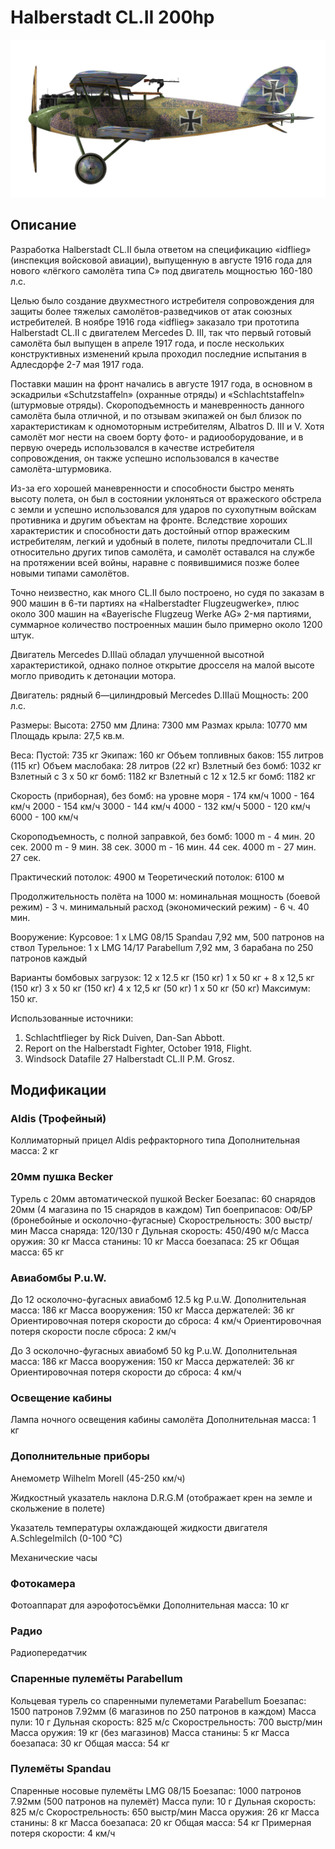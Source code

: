 # Halberstadt CL.II 200hp

![halberstadtcl2au](../images/halberstadtcl2au.png)

## Описание

Разработка Halberstadt CL.II была ответом на спецификацию «idflieg» (инспекция войсковой авиации), выпущенную в августе 1916 года для нового «лёгкого  самолёта типа С» под двигатель мощностью 160-180 л.с.

Целью было создание двухместного истребителя сопровождения для защиты более тяжелых  самолётов-разведчиков от атак союзных истребителей. В ноябре 1916 года «idflieg» заказало три прототипа Halberstadt CL.II с двигателем Mercedes D. III, так что первый готовый  самолёта был выпущен в апреле 1917 года, и после нескольких конструктивных изменений крыла проходил последние испытания в Адлесдорфе 2-7 мая 1917 года.

Поставки машин на фронт начались в августе 1917 года, в основном в эскадрильи «Schutzstaffeln» (охранные отряды) и «Schlachtstaffeln» (штурмовые отряды). Скороподъемность и маневренность данного самолёта была отличной, и по отзывам экипажей он был близок по характеристикам к одномоторным истребителям, Albatros D. III и V. Хотя самолёт мог нести на своем борту фото- и радиооборудование, и в первую очередь использовался в качестве истребителя сопровождения, он также успешно использовался в качестве самолёта-штурмовика.

Из-за его хорошей маневренности и способности быстро менять высоту полета, он был в состоянии уклоняться от вражеского обстрела с земли и успешно использовался для ударов по сухопутным войскам противника и другим объектам на фронте. Вследствие хороших характеристик и способности дать достойный отпор вражеским истребителям, легкий и удобный в полете, пилоты предпочитали CL.II относительно других типов  самолёта, и  самолёт оставался на службе на протяжении всей войны, наравне с появившимися позже более новыми типами  самолётов.

Точно неизвестно, как много CL.II было построено, но судя по заказам в 900 машин в 6-ти партиях на «Halberstadter Flugzeugwerke», плюс около 300 машин на «Bayerische Flugzeug Werke AG» 2-мя партиями, суммарное количество построенных машин было примерно около 1200 штук.

Двигатель Mercedes D.IIIaü обладал улучшенной высотной характеристикой, однако полное открытие дросселя на малой высоте могло приводить к детонации мотора.


Двигатель: рядный 6—цилиндровый Mercedes D.IIIaü
Мощность: 200 л.с.

Размеры:
Высота: 2750 мм
Длина: 7300 мм
Размах крыла: 10770 мм
Площадь крыла: 27,5 кв.м.

Веса:
Пустой: 735 кг
Экипаж: 160 кг
Объем топливных баков: 155 литров (115 кг)
Объем маслобакa: 28 литров (22 кг)
Взлетный без бомб: 1032 кг
Взлетный с 3 x 50 кг бомб: 1182 кг
Взлетный с 12 x 12.5 кг бомб: 1182 кг

Скорость (приборная), без бомб:
на уровне моря - 174 км/ч
1000 - 164 км/ч
2000 - 154 км/ч
3000 - 144 км/ч
4000 - 132 км/ч
5000 - 120 км/ч
6000 - 100 км/ч

Скороподъемность, с полной заправкой, без бомб:
1000 m -  4 мин. 20 сек.
2000 m -  9 мин. 38 сек.
3000 m - 16 мин. 44 сек.
4000 m - 27 мин. 27 сек.

Практический потолок: 4900 м
Теоретический потолок: 6100 м

Продолжительность полёта на 1000 м:
номинальная мощность (боевой режим) - 3 ч.
минимальный расход (экономический режим) - 6 ч. 40 мин.

Вооружение:
Курсовое: 1 х LMG 08/15 Spandau 7,92 мм, 500 патронов на ствол
Турельное: 1 х LMG 14/17 Parabellum 7,92 мм, 3 барабана по 250 патронов каждый

Варианты бомбовых загрузок:
12 x 12.5 кг (150 кг)
1 x 50 кг + 8 x 12,5 кг (150 кг)
3 x 50 кг (150 кг)
4 x 12,5 кг (50 кг)
1 x 50 кг (50 кг)
Максимум: 150 кг.

Использованные источники:
1) Schlachtflieger by Rick Duiven, Dan-San Abbott.
2) Report on the Halberstadt Fighter, October 1918, Flight.
3) Windsock Datafile 27 Halberstadt CL.II P.M. Grosz.

## Модификации


### Aldis (Трофейный)

Коллиматорный прицел Aldis рефракторного типа
Дополнительная масса: 2 кг


### 20мм пушка Becker

Турель с 20мм автоматической пушкой Becker
Боезапас: 60 снарядов 20мм (4 магазина по 15 снарядов в каждом)
Тип боеприпасов: ОФ/БР (бронебойные и осколочно-фугасные)
Скорострельность: 300 выстр/мин
Масса снаряда: 120/130 г
Дульная скорость: 450/490 м/с
Масса оружия: 30 кг
Масса станины: 10 кг
Масса боезапаса: 25 кг
Общая масса: 65 кг


### Авиабомбы P.u.W.

До 12 осколочно-фугасных авиабомб 12.5 kg P.u.W.
Дополнительная масса: 186 кг
Масса вооружения: 150 кг
Масса держателей: 36 кг
Ориентировочная потеря скорости до сброса: 4 км/ч
Ориентировочная потеря скорости после сброса: 2 км/ч

До 3 осколочно-фугасных авиабомб 50 kg P.u.W.
Дополнительная масса: 186 кг
Масса вооружения: 150 кг
Масса держателей: 36 кг
Ориентировочная потеря скорости до сброса: 4 км/ч


### Освещение кабины

Лампа ночного освещения кабины самолёта
Дополнительная масса: 1 кг


### Дополнительные приборы

Анемометр Wilhelm Morell (45-250 км/ч)

Жидкостный указатель наклона D.R.G.M (отображает крен на земле и скольжение в полете)

Указатель температуры охлаждающей жидкости двигателя A.Schlegelmilch (0-100 °C)

Механические часы



### Фотокамера

Фотоаппарат для аэрофотосъёмки 
Дополнительная масса: 10 кг


### Радио

Радиопередатчик


### Спаренные пулемёты Parabellum

Кольцевая турель со спаренными пулеметами Parabellum
Боезапас: 1500 патронов 7.92мм (6 магазинов по 250 патронов в каждом)
Масса пули: 10 г
Дульная скорость: 825 м/с
Скорострельность: 700 выстр/мин
Масса оружия: 19 кг (без магазинов)
Масса станины: 5 кг
Масса боезапаса: 30 кг
Общая масса: 54 кг


### Пулемёты Spandau

Спаренные носовые пулемёты LMG 08/15
Боезапас: 1000 патронов 7.92мм (500 патронов на пулемёт)
Масса пули: 10 г
Дульная скорость: 825 м/с
Скорострельность: 650 выстр/мин
Масса оружия: 26 кг
Масса станины: 8 кг
Масса боезапаса: 20 кг
Общая масса: 54 кг
Примерная потеря скорости: 4 км/ч